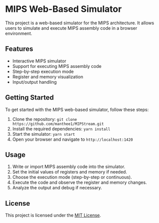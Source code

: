 # MIPS Web-Based Simulator

This project is a web-based simulator for the MIPS architecture. It allows users to simulate and execute MIPS assembly code in a browser environment.

## Features

- Interactive MIPS simulator
- Support for executing MIPS assembly code
- Step-by-step execution mode
- Register and memory visualization
- Input/output handling

## Getting Started

To get started with the MIPS web-based simulator, follow these steps:

1. Clone the repository: `git clone https://github.com/manthee1/MIPStream.git`
2. Install the required dependencies: `yarn install`
3. Start the simulator: `yarn start`
4. Open your browser and navigate to `http://localhost:1420`

## Usage

1. Write or import MIPS assembly code into the simulator.
2. Set the initial values of registers and memory if needed.
3. Choose the execution mode (step-by-step or continuous).
4. Execute the code and observe the register and memory changes.
5. Analyze the output and debug if necessary.

## License

This project is licensed under the [MIT License](LICENSE).